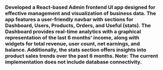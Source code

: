 ### Developed a React-based Admin frontend UI app designed for effective management and visualization of business data. The app features a user-friendly navbar with sections for Dashboard, Users, Products, Orders, and Useful (stats). The Dashboard provides real-time analytics with a graphical representation of the last 6 months' income, along with widgets for total revenue, user count, net earnings, and balance. Additionally, the stats section offers insights into product sales trends over the past 6 months. Note: The current implementation does not include database connectivity.

